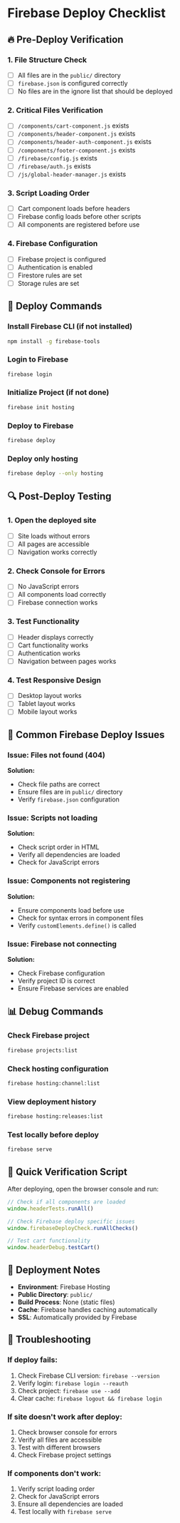 # Firebase Deploy Checklist

## 🔥 Pre-Deploy Verification

### 1. File Structure Check
- [ ] All files are in the `public/` directory
- [ ] `firebase.json` is configured correctly
- [ ] No files are in the ignore list that should be deployed

### 2. Critical Files Verification
- [ ] `/components/cart-component.js` exists
- [ ] `/components/header-component.js` exists
- [ ] `/components/header-auth-component.js` exists
- [ ] `/components/footer-component.js` exists
- [ ] `/firebase/config.js` exists
- [ ] `/firebase/auth.js` exists
- [ ] `/js/global-header-manager.js` exists

### 3. Script Loading Order
- [ ] Cart component loads before headers
- [ ] Firebase config loads before other scripts
- [ ] All components are registered before use

### 4. Firebase Configuration
- [ ] Firebase project is configured
- [ ] Authentication is enabled
- [ ] Firestore rules are set
- [ ] Storage rules are set

## 🚀 Deploy Commands

### Install Firebase CLI (if not installed)
```bash
npm install -g firebase-tools
```

### Login to Firebase
```bash
firebase login
```

### Initialize Project (if not done)
```bash
firebase init hosting
```

### Deploy to Firebase
```bash
firebase deploy
```

### Deploy only hosting
```bash
firebase deploy --only hosting
```

## 🔍 Post-Deploy Testing

### 1. Open the deployed site
- [ ] Site loads without errors
- [ ] All pages are accessible
- [ ] Navigation works correctly

### 2. Check Console for Errors
- [ ] No JavaScript errors
- [ ] All components load correctly
- [ ] Firebase connection works

### 3. Test Functionality
- [ ] Header displays correctly
- [ ] Cart functionality works
- [ ] Authentication works
- [ ] Navigation between pages works

### 4. Test Responsive Design
- [ ] Desktop layout works
- [ ] Tablet layout works
- [ ] Mobile layout works

## 🐛 Common Firebase Deploy Issues

### Issue: Files not found (404)
**Solution:**
- Check file paths are correct
- Ensure files are in `public/` directory
- Verify `firebase.json` configuration

### Issue: Scripts not loading
**Solution:**
- Check script order in HTML
- Verify all dependencies are loaded
- Check for JavaScript errors

### Issue: Components not registering
**Solution:**
- Ensure components load before use
- Check for syntax errors in component files
- Verify `customElements.define()` is called

### Issue: Firebase not connecting
**Solution:**
- Check Firebase configuration
- Verify project ID is correct
- Ensure Firebase services are enabled

## 📊 Debug Commands

### Check Firebase project
```bash
firebase projects:list
```

### Check hosting configuration
```bash
firebase hosting:channel:list
```

### View deployment history
```bash
firebase hosting:releases:list
```

### Test locally before deploy
```bash
firebase serve
```

## 🎯 Quick Verification Script

After deploying, open the browser console and run:
```javascript
// Check if all components are loaded
window.headerTests.runAll()

// Check Firebase deploy specific issues
window.firebaseDeployCheck.runAllChecks()

// Test cart functionality
window.headerDebug.testCart()
```

## 📝 Deployment Notes

- **Environment**: Firebase Hosting
- **Public Directory**: `public/`
- **Build Process**: None (static files)
- **Cache**: Firebase handles caching automatically
- **SSL**: Automatically provided by Firebase

## 🔧 Troubleshooting

### If deploy fails:
1. Check Firebase CLI version: `firebase --version`
2. Verify login: `firebase login --reauth`
3. Check project: `firebase use --add`
4. Clear cache: `firebase logout && firebase login`

### If site doesn't work after deploy:
1. Check browser console for errors
2. Verify all files are accessible
3. Test with different browsers
4. Check Firebase project settings

### If components don't work:
1. Verify script loading order
2. Check for JavaScript errors
3. Ensure all dependencies are loaded
4. Test locally with `firebase serve` 